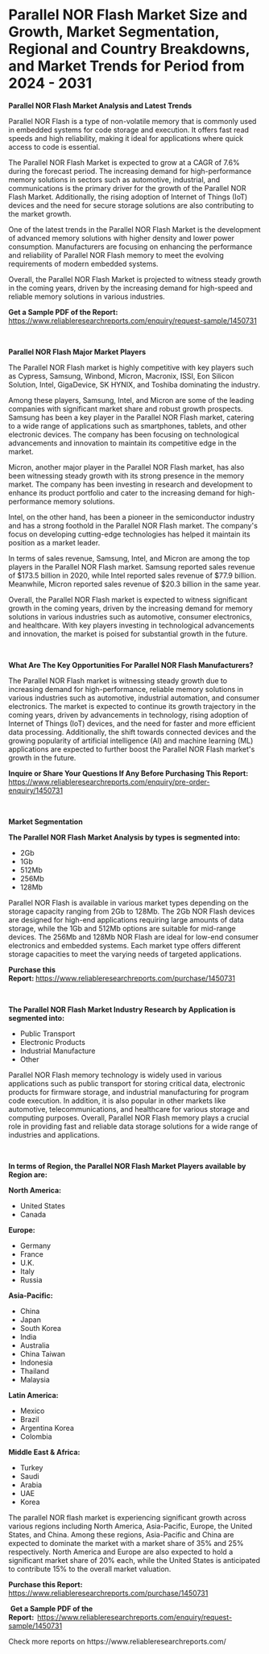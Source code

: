 <p><h1>Parallel NOR Flash Market Size and Growth, Market Segmentation, Regional and Country Breakdowns, and Market Trends for Period from 2024 -  2031</h1></p><p><strong>Parallel NOR Flash Market Analysis and Latest Trends</strong></p>
<p><p>Parallel NOR Flash is a type of non-volatile memory that is commonly used in embedded systems for code storage and execution. It offers fast read speeds and high reliability, making it ideal for applications where quick access to code is essential.</p><p>The Parallel NOR Flash Market is expected to grow at a CAGR of 7.6% during the forecast period. The increasing demand for high-performance memory solutions in sectors such as automotive, industrial, and communications is the primary driver for the growth of the Parallel NOR Flash Market. Additionally, the rising adoption of Internet of Things (IoT) devices and the need for secure storage solutions are also contributing to the market growth.</p><p>One of the latest trends in the Parallel NOR Flash Market is the development of advanced memory solutions with higher density and lower power consumption. Manufacturers are focusing on enhancing the performance and reliability of Parallel NOR Flash memory to meet the evolving requirements of modern embedded systems.</p><p>Overall, the Parallel NOR Flash Market is projected to witness steady growth in the coming years, driven by the increasing demand for high-speed and reliable memory solutions in various industries.</p></p>
<p><strong>Get a Sample PDF of the Report:&nbsp;</strong> <a href="https://www.reliableresearchreports.com/enquiry/request-sample/1450731">https://www.reliableresearchreports.com/enquiry/request-sample/1450731</a></p>
<p>&nbsp;</p>
<p><strong>Parallel NOR Flash Major Market Players</strong></p>
<p><p>The Parallel NOR Flash market is highly competitive with key players such as Cypress, Samsung, Winbond, Micron, Macronix, ISSI, Eon Silicon Solution, Intel, GigaDevice, SK HYNIX, and Toshiba dominating the industry.</p><p>Among these players, Samsung, Intel, and Micron are some of the leading companies with significant market share and robust growth prospects. Samsung has been a key player in the Parallel NOR Flash market, catering to a wide range of applications such as smartphones, tablets, and other electronic devices. The company has been focusing on technological advancements and innovation to maintain its competitive edge in the market.</p><p>Micron, another major player in the Parallel NOR Flash market, has also been witnessing steady growth with its strong presence in the memory market. The company has been investing in research and development to enhance its product portfolio and cater to the increasing demand for high-performance memory solutions.</p><p>Intel, on the other hand, has been a pioneer in the semiconductor industry and has a strong foothold in the Parallel NOR Flash market. The company's focus on developing cutting-edge technologies has helped it maintain its position as a market leader.</p><p>In terms of sales revenue, Samsung, Intel, and Micron are among the top players in the Parallel NOR Flash market. Samsung reported sales revenue of $173.5 billion in 2020, while Intel reported sales revenue of $77.9 billion. Meanwhile, Micron reported sales revenue of $20.3 billion in the same year.</p><p>Overall, the Parallel NOR Flash market is expected to witness significant growth in the coming years, driven by the increasing demand for memory solutions in various industries such as automotive, consumer electronics, and healthcare. With key players investing in technological advancements and innovation, the market is poised for substantial growth in the future.</p></p>
<p>&nbsp;</p>
<p><strong>What Are The Key Opportunities For Parallel NOR Flash Manufacturers?</strong></p>
<p><p>The Parallel NOR Flash market is witnessing steady growth due to increasing demand for high-performance, reliable memory solutions in various industries such as automotive, industrial automation, and consumer electronics. The market is expected to continue its growth trajectory in the coming years, driven by advancements in technology, rising adoption of Internet of Things (IoT) devices, and the need for faster and more efficient data processing. Additionally, the shift towards connected devices and the growing popularity of artificial intelligence (AI) and machine learning (ML) applications are expected to further boost the Parallel NOR Flash market's growth in the future.</p></p>
<p><strong>Inquire or Share Your Questions If Any Before Purchasing This Report:</strong> <a href="https://www.reliableresearchreports.com/enquiry/pre-order-enquiry/1450731">https://www.reliableresearchreports.com/enquiry/pre-order-enquiry/1450731</a></p>
<p>&nbsp;</p>
<p><strong>Market Segmentation</strong></p>
<p><strong>The Parallel NOR Flash Market Analysis by types is segmented into:</strong></p>
<p><ul><li>2Gb</li><li>1Gb</li><li>512Mb</li><li>256Mb</li><li>128Mb</li></ul></p>
<p><p>Parallel NOR Flash is available in various market types depending on the storage capacity ranging from 2Gb to 128Mb. The 2Gb NOR Flash devices are designed for high-end applications requiring large amounts of data storage, while the 1Gb and 512Mb options are suitable for mid-range devices. The 256Mb and 128Mb NOR Flash are ideal for low-end consumer electronics and embedded systems. Each market type offers different storage capacities to meet the varying needs of targeted applications.</p></p>
<p><strong>Purchase this Report:&nbsp;</strong><a href="https://www.reliableresearchreports.com/purchase/1450731">https://www.reliableresearchreports.com/purchase/1450731</a></p>
<p>&nbsp;</p>
<p><strong>The Parallel NOR Flash Market Industry Research by Application is segmented into:</strong></p>
<p><ul><li>Public Transport</li><li>Electronic Products</li><li>Industrial Manufacture</li><li>Other</li></ul></p>
<p><p>Parallel NOR Flash memory technology is widely used in various applications such as public transport for storing critical data, electronic products for firmware storage, and industrial manufacturing for program code execution. In addition, it is also popular in other markets like automotive, telecommunications, and healthcare for various storage and computing purposes. Overall, Parallel NOR Flash memory plays a crucial role in providing fast and reliable data storage solutions for a wide range of industries and applications.</p></p>
<p>&nbsp;</p>
<p><strong>In terms of Region, the Parallel NOR Flash Market Players available by Region are:</strong></p>
<p>
    <p> <strong> North America: </strong>
        <ul>
            <li>United States</li>
            <li>Canada</li>
        </ul>
        </p> 
    <p> <strong> Europe: </strong>
        <ul>
            <li>Germany</li>
            <li>France</li>
            <li>U.K.</li>
            <li>Italy</li>
            <li>Russia</li>
        </ul>
        </p> 
    <p> <strong> Asia-Pacific: </strong>
        <ul>
            <li>China</li>
            <li>Japan</li>
            <li>South Korea</li>
            <li>India</li>
            <li>Australia</li>
            <li>China Taiwan</li>
            <li>Indonesia</li>
            <li>Thailand</li>
            <li>Malaysia</li>
        </ul>
        </p> 
    <p> <strong> Latin America: </strong>
        <ul>
            <li>Mexico</li>
            <li>Brazil</li>
            <li>Argentina Korea</li>
            <li>Colombia</li>
        </ul>
        </p> 
    <p> <strong> Middle East & Africa: </strong>
        <ul>
            <li>Turkey</li>
            <li>Saudi</li>
            <li>Arabia</li>
            <li>UAE</li>
            <li>Korea</li>
        </ul>
    </p>
    </p>
<p><p>The parallel NOR flash market is experiencing significant growth across various regions including North America, Asia-Pacific, Europe, the United States, and China. Among these regions, Asia-Pacific and China are expected to dominate the market with a market share of 35% and 25% respectively. North America and Europe are also expected to hold a significant market share of 20% each, while the United States is anticipated to contribute 15% to the overall market valuation.</p></p>
<p><strong>Purchase this Report: </strong><a href="https://www.reliableresearchreports.com/purchase/1450731">https://www.reliableresearchreports.com/purchase/1450731</a></p>
<p>&nbsp;<strong>Get a Sample PDF of the Report:&nbsp;&nbsp;</strong><a href="https://www.reliableresearchreports.com/enquiry/request-sample/1450731">https://www.reliableresearchreports.com/enquiry/request-sample/1450731</a></p>
<p><strong></strong></p>
<p>Check more reports on https://www.reliableresearchreports.com/</p>